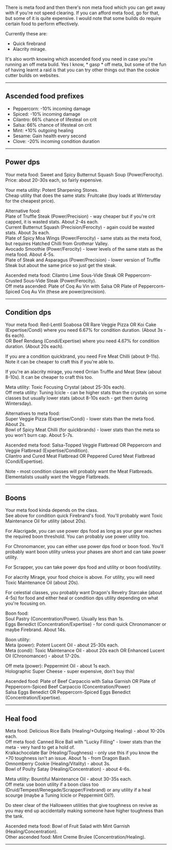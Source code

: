 There is meta food and then there's non meta food which you can get away
with if you're not speed clearing. If you can afford meta food, go for
that, but some of it is quite expensive. I would note that some builds
do require certain food to perform effectively.

Currently these are:

- Quick firebrand
- Alacrity mirage.

It's also worth knowing which ascended food you need in case you're
running an off meta build. Yes I know, \* gasp \* off meta, but some of
the fun of having learnt a raid is that you can try other things out
than the cookie cutter builds on websites.

------------------------------------------------------------------------

## Ascended food prefixes

- Peppercorn: -10% incoming damage
- Spiced: -10% incoming damage
- Cilantro: 66% chance of lifesteal on crit
- Salsa: 66% chance of lifesteal on crit
- Mint: +10% outgoing healing
- Sesame: Gain health every second
- Clove: -20% incoming condition duration

------------------------------------------------------------------------

## Power dps

Your meta food: Sweet and Spicy Butternut Squash Soup
(Power/Ferocity).  
Price: about 20-30s each, so fairly expensive.

Your meta utility: Potent Sharpening Stones.  
Cheap utility that does the same stats: Fruitcake (buy loads at
Wintersday for the cheapest price).

Alternative food:  
Plate of Truffle Steak (Power/Precision) - way cheaper but if you're
crit capped, it is wasted stats. About 2-4s each.  
Current Butternut Squash (Precision/Ferocity) - again could be wasted
stats. About 3s each.  
Plate of Spicy Moa Wings (Power/Ferocity) - same stats as the meta food,
but requires Hatched Chilli from Grothmar Valley.  
Avocado Smoothie (Power/Ferocity) - lower levels of the same stats as
the meta food. About 4-5s.  
Plate of Steak and Asparagus (Power/Precision) - lower version of
Truffle Steak but about the same price so just get the steak.

Ascended meta food: Cilantro Lime Sous-Vide Steak OR Peppercorn-Crusted
Sous-Vide Steak (Power/Ferocity).  
Off meta ascended: Plate of Coq Au Vin with Salsa OR Plate of
Peppercorn-Spiced Coq Au Vin (these are power/precision).

------------------------------------------------------------------------

## Condition dps

Your meta food: Red-Lentil Soabosa OR Rare Veggie Pizza OR Koi Cake
(Expertise/Condi) where you need 6.67% for condition duration. (About
3s - 6s each).  
OR Beef Rendang (Condi/Expertise) where you need 4.67% for condition
duration. (About 20s each).

If you are a condition quickbrand, you need Fire Meat Chilli (about
9-11s). Note it can be cheaper to craft this if you're able to.

If you're an alacrity mirage, you need Orrian Truffle and Meat Stew
(about 8-10s). It can be cheaper to craft this too.

Meta utility: Toxic Focusing Crystal (about 25-30s each).  
Off meta utility: Tuning Icicle - can be higher stats than the crystals
on some classes but usually lower stats (about 8-10s each - get them
during Wintersday).

Alternatives to meta food:  
Super Veggie Pizza (Expertise/Condi) - lower stats than the meta food.
About 2s.  
Bowl of Spicy Meat Chilli (for quickbrands) - lower stats than the meta
so you won't burn cap. About 5-7s.

Ascended meta food: Salsa-Topped Veggie Flatbread OR Peppercorn and
Veggie Flatbread (Expertise/Condition).  
Cilantro and Cured Meat Flatbread OR Peppered Cured Meat Flatbread
(Condi/Expertise).

Note - most condition classes will probably want the Meat Flatbreads.
Elementalists usually want the Veggie Flatbreads.

------------------------------------------------------------------------

## Boons

Your meta food kinda depends on the class.  
See above for condition quick Firebrand's food. You'll probably want
Toxic Maintenance Oil for utility (about 20s).

For Alacrigade, you can use power dps food as long as your gear reaches
the required boon threshold. You can probably use power utility too.

For Chronomancer, you can either use power dps food or boon food. You'll
probably want boon utility unless your phases are short and can take
power utility.

For Scrapper, you can take power dps food and utility or boon
food/utility.

For alacrity Mirage, your food choice is above. For utility, you will
need Toxic Maintenance Oil (about 20s).

For celestial classes, you probably want Dragon's Revelry Starcake
(about 4-5s) for food and either heal or condition dps utility depending
on what you're focusing on.

Boon food:  
Soul Pastry (Concentration/Power). Usually less than 1s.  
Eggs Benedict (Concentration/Expertise) - for condi quick Chronomancer
or maybe Firebrand. About 14s.

Boon utility:  
Meta (power): Potent Lucent Oil - about 25-30s each.  
Meta (condi): Toxic Maintenance Oil - about 20s each OR Enhanced Lucent
Oil (Chronomancer) - about 17-20s.

Off meta (power): Peppermint Oil - about 1s each.  
Holographic Super Cheese - super expensive, don't buy this!

Ascended food: Plate of Beef Carpaccio with Salsa Garnish OR Plate of
Peppercorn-Spiced Beef Carpaccio (Concentration/Power)  
Salsa Eggs Benedict OR Peppercorn-Spiced Eggs Benedict
(Concentration/Expertise).

------------------------------------------------------------------------

## Heal food

Meta food: Delicious Rice Balls (Healing/+Outgoing Healing) - about
10-20s each.  
Off meta food: Canned Rice Ball with "Lucky Filling" - lower stats than
the meta - very hard to get a hold of.  
Kralkachocolate Bar (Healing/Toughness) - only use this if you know the
+70 toughness isn't an issue. About 1s - from Dragon Bash.  
Omnomberry Cookie (Healing/Vitality) - about 3s.  
Bowl of Poulty Satay (Healing/Concentration) - about 4-6s.

Meta utility: Bountiful Maintenance Oil - about 30-35s each.  
Off meta: use boon utility if a boon class too
(Druid/Tempest/Renegade/Scrapper/Firebrand) or any utility if a heal
scourge (maybe a Tuning Icicle or Peppermint Oil?).

Do steer clear of the Halloween utilities that give toughness on revive
as you may end up accidentally making someone have higher toughness than
the tank.

Ascended meta food: Bowl of Fruit Salad with Mint Garnish
(Healing/Concentration).  
Other ascended food: Mint Creme Brulee (Concentration/Healing).

------------------------------------------------------------------------

